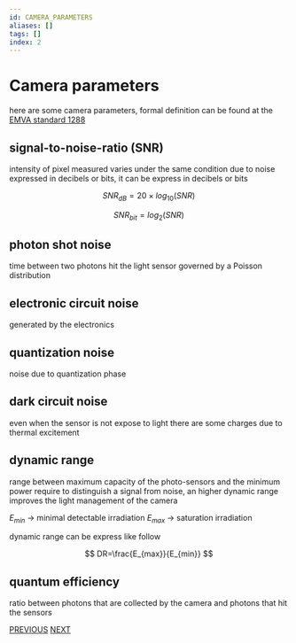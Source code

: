 ```yaml
---
id: CAMERA_PARAMETERS
aliases: []
tags: []
index: 2
---
```


# Camera parameters

here are some camera parameters, formal definition can be found at the [EMVA standard 1288](https://www.emva.org/standards-technology/emva-1288/)

## signal-to-noise-ratio (SNR)

intensity of pixel measured varies under the same condition due to noise expressed in decibels or bits, it can be express in decibels or bits

$$
SNR_{dB} = 20 \times log_{10} (SNR )
$$

$$
SNR_{bit} = log_{2}(SNR)
$$

## photon shot noise

time between two photons hit the light sensor governed by a Poisson distribution

## electronic circuit noise

generated  by the electronics

## quantization noise

noise due to quantization phase

## dark circuit noise

even when the sensor is not expose to light there are some charges due to thermal excitement

## dynamic range

range between maximum capacity of the photo-sensors and the minimum power require to distinguish a signal from noise, an higher dynamic range improves the light management of the camera

$E_{min}$ -> minimal detectable irradiation
$E_{max}$ -> saturation irradiation

dynamic range can be express like follow

$$
DR=\frac{E_{max}}{E_{min}}
$$

## quantum efficiency

ratio between photons that are collected by the camera and  photons that hit the sensors

[PREVIOUS](computer_vision/image_formation_acquisition/perspective_projection.md) [NEXT](computer_vision/image_formation_acquisition/image_digitization.md)
